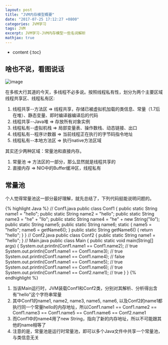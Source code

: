 ```yaml
---
layout: post
title: "JVM内存模型概要"
date: "2017-07-25 17:12:27 +0800"
categories: JVM学习
tags: JVM
excerpt: JVM学习-JVM内存模型一些名词解析
mathjax: true
---
```


* content
{:toc}

## 啥也不说，看图说话

![image](../../../../public/img/jvm/JVM内存中各个区的结构.png)

在多核大行其道的今天，多线程不必多说。按照线程私有性，划分为两个主要区域线程共享区、线程私有区:

1. 线程共享--方法区 => 线程共享，存储已被虚拟机加载的类信息、常量（1.7后在堆）、静态变量、即时编译器编译后的代码
2. 线程共享--Java堆 => 存放所有对象实例
3. 线程私有--虚拟机栈 => 局部变量表、操作数栈、动态链接、出口
4. 线程私有--程序计数器 => 当前线程正在执行的字节码指令地址
5. 线程私有--本地方法区 => 执行native方法区域

其实还少两种区域：常量池和直接内存。
1. 常量池 => 方法区的一部分，那么显然就是线程共享的
2. 直接内存 => NIO中的Buffer缓冲区，线程私有

## 常量池

个人觉得常量池这一部分最好理解，就先总结了，下列代码挺能说明问题的。

{% highlight Java %}
// Conf1.java
public class Conf1 {
  public static String name1 = "hello";
  public static String name2 = "hello";
  public static String name3 = "he" + "llo";
  public static String name4 = "he" + new String("llo");
  public static String name5;
  public static String name6;
  static {
    name5 = "hello";
    name6 = getName6();
  }
  public static String getName6() {
    return "hello";
  }
}
// Conf2.java
public class Conf2 {
  public static String name1 = "hello";
}
// Main.java
public class Main {
  public static void main(String[] args) {
    System.out.println(Conf1.name1 == Conf1.name2); // true
    System.out.println(Conf1.name1 == Conf1.name3); // true
    System.out.println(Conf1.name1 == Conf1.name4); // false
    System.out.println(Conf1.name1 == Conf1.name5); // true
    System.out.println(Conf1.name1 == Conf1.name6); // true
    System.out.println(Conf1.name1 == Conf2.name1); // true
  }
}
{% endhighlight %}

1. 当该Main运行时，JVM装载Conf1和Conf2类，分别对其解析、分析得出含有"hello"这个字符串常量
2. 其中Conf1的name1, name2, name3, name5, name6, 以及Conf2的name1都执行同一个常量hello的内存地址，所以Conf1.name1 == Conf1.name2 == Conf1.name3 == Conf1.name5 == Conf1.name6 == Conf2.name1
3. 而Conf1中的name4用了new String，指向了新的内存地址，所以不可能跟其他的name相等了
4. 注意的是，常量池是运行时常量池，即可以多个Java文件中共享一个常量池，与类信息无关
